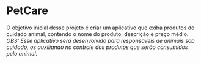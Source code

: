 # PetCare
O objetivo inicial desse projeto é criar um aplicativo que exiba produtos de cuidado animal, contendo o nome do produto, descrição e preço médio.
_OBS: Esse aplicativo será desenvolvido para responsáveis de animais sob cuidado, os auxiliando no controle dos produtos que serão consumidos pelo animal._

